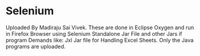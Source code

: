 # Selenium
Uploaded By Madiraju Sai Vivek. 
These are done in Eclipse Oxygen and run in Firefox Browser using Selenium Standalone Jar File and other Jars if program Demands 
like: Jxl Jar file for Handling Excel Sheets.
Only the Java programs are uploaded.
